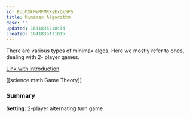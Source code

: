 ```yaml
---
id: EqoDXkMwRFMRXsExQi5FS
title: Minimax Algorithm
desc: ''
updated: 1641835218434
created: 1641835111015
---
```


There are various types of minimax algos.
Here we mostly refer to ones, dealing with 2- player games.

[Link with introduction](https://www.geeksforgeeks.org/minimax-algorithm-in-game-theory-set-1-introduction/)


[[science.math.Game Theory]]

### Summary

__Setting__: 2-player alternating turn game
